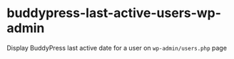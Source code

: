 buddypress-last-active-users-wp-admin
=====================================

Display BuddyPress last active date for a user on `wp-admin/users.php` page
